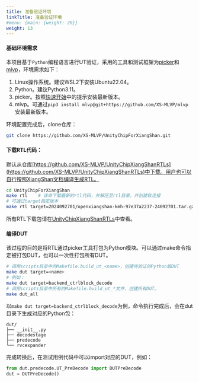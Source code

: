 ```yaml
---
title: 准备验证环境
linkTitle: 准备验证环境
#menu: {main: {weight: 20}}
weight: 13
---
```


#### 基础环境需求

本项目基于`Python`编程语言进行UT验证，采用的工具和测试框架为[picker](https://github.com/XS-MLVP/picker)和[mlvp](https://github.com/XS-MLVP/mlvp)，环境需求如下：

1. Linux操作系统。建议WSL2下安装Ubuntu22.04。
1. Python。建议Python3.11。
1. picker。按照[快速开始](https://open-verify.cc/mlvp/docs/quick-start/installer/)中的提示安装最新版本。
1. mlvp。可通过`pip3 install mlvp@git+https://github.com/XS-MLVP/mlvp`安装最新版本。

环境配置完成后，clone仓库：
```bash
git clone https://github.com/XS-MLVP/UnityChipForXiangShan.git
```

#### 下载RTL代码：

默认从仓库[https://github.com/XS-MLVP/UnityChipXiangShanRTLs](https://github.com/XS-MLVP/UnityChipXiangShanRTLs)中下载。用户也可以自行按照XiangShan文档编译生成RTL。

```bash
cd UnityChipForXiangShan
make rtl    # 该命下载最新的rtl代码，并解压至rtl目录，并创建软连接
# 可通过target指定版本
make rtl target=2024092701/openxiangshan-kmh-97e37a2237-24092701.tar.gz
```

所有RTL下载包请在[UnityChipXiangShanRTLs](https://github.com/XS-MLVP/UnityChipXiangShanRTLs)中查看。

#### 编译DUT

该过程的目的是将RTL通过picker工具打包为Python模块。可以通过make命令指定被打包DUT，也可以一次性打包所有DUT。

```bash
# 调用scripts目录中的Makefile.build_ut_<name>，创建待验证的Python版DUT
make dut target=<name>
# 例如：
make dut target=backend_ctrlblock_decode
# 调用scripts目录中所有的Makefile.build_ut_*文件，创建所有DUT。
make dut_all
```

以`make dut target=backend_ctrlblock_decode`为例，命令执行完成后，会在dut目录下生成对应的Python包：

```
dut/
├── __init__.py
├── decodestage
├── predecode
└── rvcexpander
```

完成转换后，在测试用例代码中可以import对应的DUT，例如：
```python
from dut.predecode.UT_PreDecode import DUTPreDecode
dut = DUTPreDecode()
```
